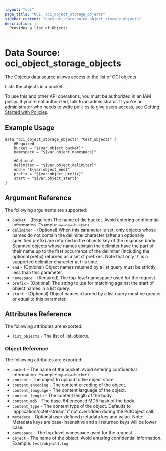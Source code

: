 ```yaml
---
layout: "oci"
page_title: "OCI: oci_object_storage_objects"
sidebar_current: "docs-oci-datasource-object_storage-objects"
description: |-
  Provides a list of Objects
---
```


# Data Source: oci_object_storage_objects
The Objects data source allows access to the list of OCI objects

Lists the objects in a bucket.

To use this and other API operations, you must be authorized in an IAM policy. If you're not authorized,
talk to an administrator. If you're an administrator who needs to write policies to give users access, see
[Getting Started with Policies](https://docs.us-phoenix-1.oraclecloud.com/Content/Identity/Concepts/policygetstarted.htm).


## Example Usage

```hcl
data "oci_object_storage_objects" "test_objects" {
	#Required
	bucket = "${var.object_bucket}"
	namespace = "${var.object_namespace}"

	#Optional
	delimiter = "${var.object_delimiter}"
	end = "${var.object_end}"
	prefix = "${var.object_prefix}"
	start = "${var.object_start}"
}
```

## Argument Reference

The following arguments are supported:

* `bucket` - (Required) The name of the bucket. Avoid entering confidential information. Example: `my-new-bucket1` 
* `delimiter` - (Optional) When this parameter is set, only objects whose names do not contain the delimiter character (after an optionally specified prefix) are returned in the objects key of the response body. Scanned objects whose names contain the delimiter have the part of their name up to the first occurrence of the delimiter (including the optional prefix) returned as a set of prefixes. Note that only '/' is a supported delimiter character at this time. 
* `end` - (Optional) Object names returned by a list query must be strictly less than this parameter.
* `namespace` - (Required) The top-level namespace used for the request.
* `prefix` - (Optional) The string to use for matching against the start of object names in a list query.
* `start` - (Optional) Object names returned by a list query must be greater or equal to this parameter.


## Attributes Reference

The following attributes are exported:

* `list_objects` - The list of list_objects.

### Object Reference

The following attributes are exported:

* `bucket` - The name of the bucket. Avoid entering confidential information. Example: `my-new-bucket1` 
* `content` - The object to upload to the object store.
* `content_encoding` - The content encoding of the object.
* `content_language` - The content language of the object.
* `content_length` - The content length of the body.
* `content_md5` - The base-64 encoded MD5 hash of the body.
* `content_type` - The content type of the object.  Defaults to 'application/octet-stream' if not overridden during the PutObject call.
* `metadata` - Optional user-defined metadata key and value.
Note: Metadata keys are case-insensitive and all returned keys will be lower case.
* `namespace` - The top-level namespace used for the request.
* `object` - The name of the object. Avoid entering confidential information. Example: `test/object1.log` 

